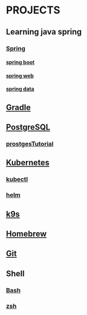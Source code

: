 # PROJECTS
## Learning java spring
### [Spring](https://spring.io)
#### [spring boot](https://spring.io/projects/spring-boot/)
#### [spring web](https://spring.io)
#### [spring data](https://spring.io/projects/spring-data)
## [Gradle](https://gradle.org)
## [PostgreSQL](https://www.postgresql.org)
### [prostgesTutorial](https://www.postgresqltutorial.com)
## [Kubernetes](https://kubernetes.io)
### [kubectl](https://kubernetes.io/docs/reference/kubectl/)
### [helm](https://helm.sh)
## [k9s](https://k9scli.io)
## [Homebrew](https://brew.sh)
## [Git](https://github.com)
## Shell
### [Bash](https://devhints.io/bash)
### [zsh](https://zsh.sourceforge.io)
